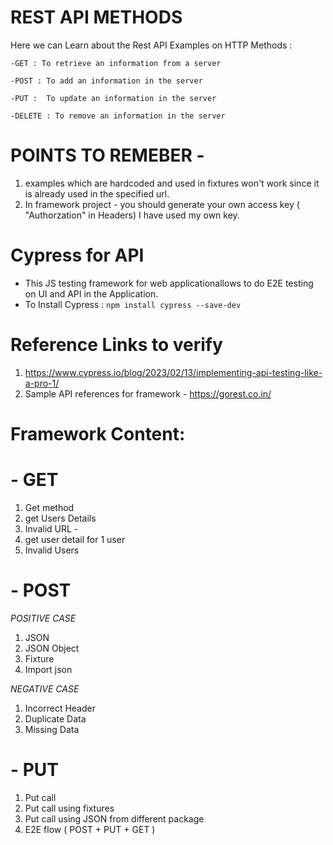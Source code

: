 # REST API METHODS
Here we can Learn about the Rest API Examples on HTTP Methods :

`-GET : To retrieve an information from a server`

`-POST : To add an information in the server`

`-PUT :  To update an information in the server`

`-DELETE : To remove an information in the server`

# POINTS TO REMEBER -
1. examples which are hardcoded and used in fixtures won't work since it is already used in the specified url.
2. In framework project - you should generate your own access key ( "Authorzation" in Headers) I have used my own key.

# Cypress for API
- This JS testing framework for web applicationallows to do E2E testing on UI and API in the Application.
- To Install Cypress : `npm install cypress --save-dev`

# Reference Links to verify
1. https://www.cypress.io/blog/2023/02/13/implementing-api-testing-like-a-pro-1/
2. Sample API references for framework - https://gorest.co.in/

# Framework Content:

# - GET
1. Get method
2. get Users Details
3. Invalid URL -
4. get user detail for 1 user
5. Invalid Users

# - POST
*POSITIVE CASE*
1. JSON
2. JSON Object
3. Fixture
4. Import json

*NEGATIVE CASE*
1. Incorrect Header
2. Duplicate Data
3. Missing Data

# - PUT
1. Put call
2. Put call using fixtures
3. Put call using JSON from different package
4. E2E flow ( POST + PUT + GET ) 
